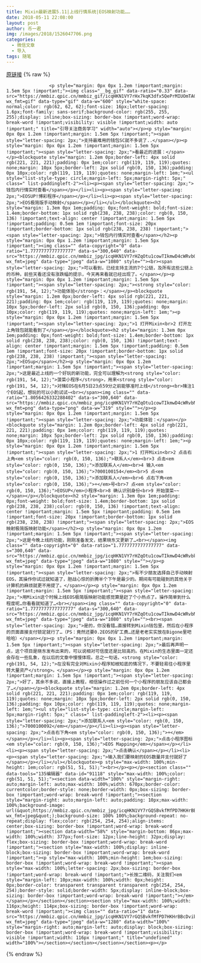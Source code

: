 ```yaml
---
title: Mixin最新进展5.11|上线行情系统|EOS映射功能……
date: 2018-05-11 22:08:00
layout: post
author: 币一君
img: /images/2018/1526047706.png
categories:
  - 微信文章
  - 导入
tags: 随笔
---
```


[原链接](http://mp.weixin.qq.com/s?__biz=MzU4NjA0ODc0MQ==&amp;mid=2247484422&amp;idx=1&amp;sn=2063998ea756f71de8038b69875e2ca2&amp;chksm=fd80718ccaf7f89af66328bd05fe0dcc9591751004b9979b5827d595d0c666265b0bee2415ab&amp;scene=27#wechat_redirect)
{% raw %}

                    

                    
                    
                    
                    <p style="margin: 0px 0px 1.2em !important;margin: 1.5em 5px !important;"><img class="__bg_gif" data-ratio="0.33" data-src="https://mmbiz.qpic.cn/mmbiz_gif/icqHKN1VY7rHx7kqK3dfx5QePrMIUOmTAGiaxBxxjhSY3uynrQRaxLKXNZkH5FcTMbribeghANsJPF8vH1TqPFc8w/640?wx_fmt=gif" data-type="gif" data-w="600" style="white-space: normal;color: rgb(62, 62, 62);font-size: 16px;letter-spacing: 1.6px;font-family: sans-serif;background-color: rgb(255, 255, 255);display: inline;box-sizing: border-box !important;word-wrap: break-word !important;visibility: visible !important;width: auto !important;" title="引导关注商务学习" width="auto"></p><p style="margin: 0px 0px 1.2em !important;margin: 1.5em 5px !important;"><span style="letter-spacing: 2px;">支持最难用的钱包SC就不多说了..</span></p><p style="margin: 0px 0px 1.2em !important;margin: 1.5em 5px !important;"><span style="letter-spacing: 2px;">看最近的进展：</span></p><blockquote style="margin: 1.2em 0px;border-left: 4px solid rgb(221, 221, 221);padding: 0px 1em;color: rgb(119, 119, 119);quotes: none;margin: 10px 5px;border-left: 2px solid rgb(0, 150, 136);padding: 0px 10px;color: rgb(119, 119, 119);quotes: none;margin-left: 1em;"><ul style="list-style-type: circle;margin-left: 5px;margin-right: 5px;" class=" list-paddingleft-2"><li><p><span style="letter-spacing: 2px;">钱包内行情实时查看</span></p></li><li><p><span style="letter-spacing: 2px;">EOSUP!博彩程序</span></p></li><li><p><span style="letter-spacing: 2px;">EOS极简版手动映射</span></p></li></ul></blockquote><h2 style="margin: 1.3em 0px 1em;padding: 0px;font-weight: bold;font-size: 1.4em;border-bottom: 1px solid rgb(238, 238, 238);color: rgb(0, 150, 136) !important;text-align: center !important;margin: 1.5em 5px !important;padding: 0.5em 1em !important;font-size: 20px !important;border-bottom: 1px solid rgb(238, 238, 238) !important;"><span style="letter-spacing: 2px;">钱包内行情实时查看</span></h2><p style="margin: 0px 0px 1.2em !important;margin: 1.5em 5px !important;"><img class="" data-copyright="0" data-ratio="1.7777777777777777" data-s="300,640" data-src="https://mmbiz.qpic.cn/mmbiz_jpg/icqHKN1VY7rHZqOtu1cowTIkmwD4cWRvbQqFJqgEM8tf2UwgGHic0ic7HCiaDpzExTJUdhKSO5fpHm3QjTMYvm6Jow/640?wx_fmt=jpeg" data-type="jpeg" data-w="1080" style=""><br><span style="letter-spacing: 2px;">可以看到，已经支持主流的7个公链，及所有这些公链上的币种。前些天看还没有涨跌幅的提示，今天再来看就已经出现了。</span></p><p style="margin: 0px 0px 1.2em !important;margin: 1.5em 5px !important;"><span style="letter-spacing: 2px;"><strong style="color: rgb(191, 54, 12);">功能体验</strong>：</span></p><blockquote style="margin: 1.2em 0px;border-left: 4px solid rgb(221, 221, 221);padding: 0px 1em;color: rgb(119, 119, 119);quotes: none;margin: 10px 5px;border-left: 2px solid rgb(0, 150, 136);padding: 0px 10px;color: rgb(119, 119, 119);quotes: none;margin-left: 1em;"><p style="margin: 0px 0px 1.2em !important;margin: 1.5em 5px !important;"><span style="letter-spacing: 2px;">1 打开Mixin<br>2 打开左上角钱包就能看到了</span></p></blockquote><h2 style="margin: 1.3em 0px 1em;padding: 0px;font-weight: bold;font-size: 1.4em;border-bottom: 1px solid rgb(238, 238, 238);color: rgb(0, 150, 136) !important;text-align: center !important;margin: 1.5em 5px !important;padding: 0.5em 1em !important;font-size: 20px !important;border-bottom: 1px solid rgb(238, 238, 238) !important;"><span style="letter-spacing: 2px;">EOSup</span></h2><p style="margin: 0px 0px 1.2em !important;margin: 1.5em 5px !important;"><span style="letter-spacing: 2px;">这是最近上线的一个好玩的新功能，完全可以理解为<strong style="color: rgb(191, 54, 12);">菠菜小程序</strong>，用来<strong style="color: rgb(191, 54, 12);">对赌EOS在6月5日23点59分之前能够准时上线</strong><br>赌注1个EOS起，想玩的可以小酌试试~<br></span><img class="" data-ratio="1.8056426332288402" data-s="300,640" data-src="https://mmbiz.qpic.cn/mmbiz_png/icqHKN1VY7rHZqOtu1cowTIkmwD4cWRvbNMAjNuWCOHdv4icELNB2hYv4Z8HTK5cqRmbkcEkZwEx9GSAPt0rzH9w/640?wx_fmt=png" data-type="png" data-w="319" style=""></p><p style="margin: 0px 0px 1.2em !important;margin: 1.5em 5px !important;"><span style="letter-spacing: 2px;">功能体验：</span></p><blockquote style="margin: 1.2em 0px;border-left: 4px solid rgb(221, 221, 221);padding: 0px 1em;color: rgb(119, 119, 119);quotes: none;margin: 10px 5px;border-left: 2px solid rgb(0, 150, 136);padding: 0px 10px;color: rgb(119, 119, 119);quotes: none;margin-left: 1em;"><p style="margin: 0px 0px 1.2em !important;margin: 1.5em 5px !important;"><span style="letter-spacing: 2px;">1 打开Mixin<br>2 点击右上角<em style="color: rgb(0, 150, 136);">联系人</em><br>3 点击<em style="color: rgb(0, 150, 136);">添加联系人</em><br>4 输入<em style="color: rgb(0, 150, 136);">7000100154</em><br>5 点<em style="color: rgb(0, 150, 136);">添加联系人</em><br>6 点右下角<em style="color: rgb(0, 150, 136);">+</em>号<br>7 点<em style="color: rgb(0, 150, 136);">EOSUP</em>小程序<br>8 确认识别身份<br>9 开始菠菜~~</span></p></blockquote><h2 style="margin: 1.3em 0px 1em;padding: 0px;font-weight: bold;font-size: 1.4em;border-bottom: 1px solid rgb(238, 238, 238);color: rgb(0, 150, 136) !important;text-align: center !important;margin: 1.5em 5px !important;padding: 0.5em 1em !important;font-size: 20px !important;border-bottom: 1px solid rgb(238, 238, 238) !important;"><span style="letter-spacing: 2px;">EOS映射极简版映射功能</span></h2><p style="margin: 0px 0px 1.2em !important;margin: 1.5em 5px !important;"><span style="letter-spacing: 2px;">这是今晚上线的功能，刚刚准备发文，结果晓东又更新了…<br></span><img class="" data-copyright="0" data-ratio="1.7777777777777777" data-s="300,640" data-src="https://mmbiz.qpic.cn/mmbiz_jpg/icqHKN1VY7rHZqOtu1cowTIkmwD4cWRvbk2IYPYjtf6MiaYje52utraPdZiajCZGAhxVCrDVuicGt9Ryfo8Wfp8gaQ/640?wx_fmt=jpeg" data-type="jpeg" data-w="1080" style=""></p><p style="margin: 0px 0px 1.2em !important;margin: 1.5em 5px !important;"><span style="letter-spacing: 2px;">有不少朋友选择自己手动映射EOS，其操作你试过就知道了，胆战心惊的折腾半个下午是最少的。期间有可能碰到的其他关于计算机的麻烦就更不用提了。</span></p><p style="margin: 0px 0px 1.2em !important;margin: 1.5em 5px !important;"><span style="letter-spacing: 2px;">用Mixin这个时候上线EOS极简版映射功能感觉算是赶了个小热点了。操作简单到什么程度呢…你看看就知道了…<br></span><img class="" data-copyright="0" data-ratio="1.7777777777777777" data-s="300,640" data-src="https://mmbiz.qpic.cn/mmbiz_jpg/icqHKN1VY7rHZqOtu1cowTIkmwD4cWRvbNv62uVM4YOMK01lWM2MKZtNkEKTTcoqsqicOiaslZfV3GfPt9q67huCQ/640?wx_fmt=jpeg" data-type="jpeg" data-w="1080" style=""><br><span style="letter-spacing: 2px;">是的，你没看错…直接转到Mixin钱包里，然后在小程序的页面直接支付锁定就行了…（PS：竟然还要0.2EOS的矿工费…还是老老实实放在Bigone里吧哈哈）</span></p><p style="margin: 0px 0px 1.2em !important;margin: 1.5em 5px !important;"><span style="letter-spacing: 2px;">最后再声明一点，这个项目是晓东发布出来的，可以说相对可信度还是比较高的。在Mixin的生态里面一定还会存在一些乱象，在以后的文章中慢慢体现。总之一句话，<strong style="color: rgb(191, 54, 12);">在没有完全对Mixin小程序知根知底的情况下，不要轻易往小程序里转大量资产</strong>。</span></p><p style="margin: 0px 0px 1.2em !important;margin: 1.5em 5px !important;"><span style="letter-spacing: 2px;">好了，其余不多说，直接上教程，相信操作过之前任何一个小程序的朋友应该自己都会了…</span></p><blockquote style="margin: 1.2em 0px;border-left: 4px solid rgb(221, 221, 221);padding: 0px 1em;color: rgb(119, 119, 119);quotes: none;margin: 10px 5px;border-left: 2px solid rgb(0, 150, 136);padding: 0px 10px;color: rgb(119, 119, 119);quotes: none;margin-left: 1em;"><ul style="list-style-type: circle;margin-left: 5px;margin-right: 5px;" class=" list-paddingleft-2"><li><p><span style="letter-spacing: 2px;">添加联系人<em style="color: rgb(0, 150, 136);">7000100092</em></span></p></li><li><p><span style="letter-spacing: 2px;">点击右下角<em style="color: rgb(0, 150, 136);">+</em></span></p></li><li><p><span style="letter-spacing: 2px;">点击小程序图标<em style="color: rgb(0, 150, 136);">EOS Mapping</em></span></p></li><li><p><span style="letter-spacing: 2px;">点击确认</span></p></li><li><p><span style="letter-spacing: 2px;">输入我们要映射的EOS数量并支付就好了</span></p></li></ul></blockquote><p style="max-width: 100%;min-height: 1em;color: rgb(51, 51, 51);"><br></p><p></p><section class="" data-tools="135编辑器" data-id="91118" style="max-width: 100%;color: rgb(51, 51, 51);"><section data-width="100%" style="margin-right: auto;margin-left: auto;max-width: 100%;width: 670px;border-color: currentcolor;border-style: none;border-width: 0px;box-sizing: border-box !important;word-wrap: break-word !important;"><section style="margin-right: auto;margin-left: auto;padding: 10px;max-width: 100%;background-image: url(&quot;https://mmbiz.qpic.cn/mmbiz_jpg/icqHKN1VY7rGQSBvkfMfPD7HKHrBBcDvibGzkzRPxLOVjBVibuuRIVQdibFLh3dMQYAOPJTiaiaw0IBk6U3gpOawFASQ/640?wx_fmt=jpeg&quot;);background-size: 100% 100%;background-repeat: no-repeat;display: flex;color: rgb(254, 254, 254);align-items: center;box-sizing: border-box !important;word-wrap: break-word !important;"><section data-width="58%" style="margin-bottom: 86px;max-width: 100%;width: 377px;font-size: 12px;line-height: 32px;display: flex;box-sizing: border-box !important;word-wrap: break-word !important;"><section style="max-width: 100%;display: inline-block;box-sizing: border-box !important;word-wrap: break-word !important;"><p style="max-width: 100%;min-height: 1em;box-sizing: border-box !important;word-wrap: break-word !important;"><span style="max-width: 100%;letter-spacing: 2px;box-sizing: border-box !important;word-wrap: break-word !important;">长按二维码，关注我们<em style="margin-left: 10px;max-width: 100%;width: 0px;height: 0px;border-color: transparent transparent transparent rgb(254, 254, 254);border-style: solid;border-width: 5px;display: inline-block;box-sizing: border-box !important;word-wrap: break-word !important;"></em></span></p></section></section><section style="max-width: 100%;width: 116px;height: 114px;box-sizing: border-box !important;word-wrap: break-word !important;"><img class="" data-ratio="1" data-src="https://mmbiz.qpic.cn/mmbiz_jpg/icqHKN1VY7rGQSBvkfMfPD7HKHrBBcDvib82IUZKOyYb95yhibyrSAkkbjDXiausiak5D2CicWcWTicAXG3oL3TicGicoyQ/640?wx_fmt=jpeg" data-type="jpeg" data-w="1280" data-width="100%" style="margin-right: auto;margin-left: auto;display: block;box-sizing: border-box !important;word-wrap: break-word !important;visibility: visible !important;width: 116px !important;" title="undefined" width="100%"></section></section></section></section><p></p>
                
{% endraw %}
